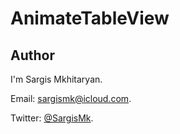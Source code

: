 # AnimateTableView

## Author

I'm Sargis Mkhitaryan.

Email: [sargismk@icloud.com](mailto:sargismk@icloud.com).

Twitter: [@SargisMk](https://twitter.com/Sargismk).
